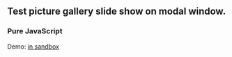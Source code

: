 
## Test picture gallery slide show on modal window.
### Pure JavaScript

Demo: [in sandbox](https://codesandbox.io/s/amazing-davinci-mrreh)

